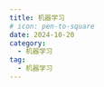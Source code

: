 ```yaml
---
title: 机器学习
# icon: pen-to-square
date: 2024-10-20
category:
  - 机器学习
tag:
  - 机器学习
---
```


<Catalog />
